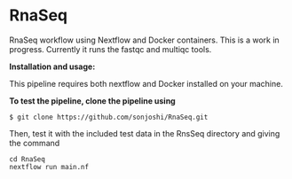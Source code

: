 # RnaSeq
RnaSeq workflow using Nextflow and Docker containers. This is a work in progress.
Currently it runs the fastqc and multiqc tools.

**Installation and usage:**

This pipeline requires both nextflow and Docker installed on your machine.


**To test the pipeline, clone the pipeline using**
```
$ git clone https://github.com/sonjoshi/RnaSeq.git
```

Then, test it with the included test data in the RnsSeq directory and giving the command

```
cd RnaSeq
nextflow run main.nf
```

